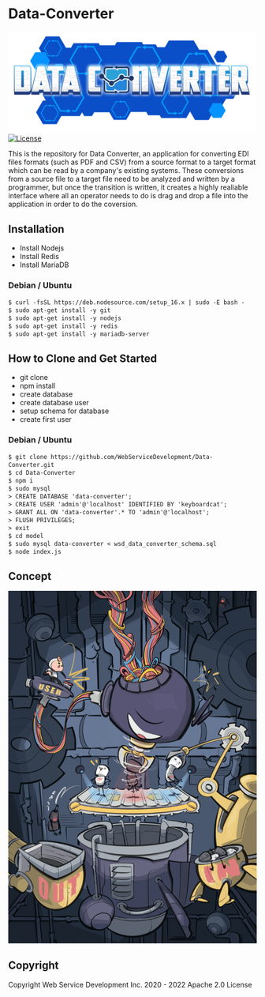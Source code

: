 # Data-Converter 

![Data Converter Logo](./fig/OneLineBlue-min.png)
[![License](https://img.shields.io/badge/License-Apache_2.0-blue.svg)](https://opensource.org/licenses/Apache-2.0)

This is the repository for Data Converter, an application for converting EDI files formats (such as PDF and CSV) from a source format to a target format which can be read by a company's existing systems. These conversions from a source file to a target file need to be analyzed and written by a programmer, but once the transition is written, it creates a highly realiable interface where all an operator needs to do is drag and drop a file into the application in order to do the coversion. 

## Installation

- Install Nodejs
- Install Redis
- Install MariaDB

### Debian / Ubuntu

```
$ curl -fsSL https://deb.nodesource.com/setup_16.x | sudo -E bash -
$ sudo apt-get install -y git
$ sudo apt-get install -y nodejs
$ sudo apt-get install -y redis
$ sudo apt-get install -y mariadb-server
```

## How to Clone and Get Started

- git clone
- npm install
- create database
- create database user
- setup schema for database
- create first user

### Debian / Ubuntu

```
$ git clone https://github.com/WebServiceDevelopment/Data-Converter.git
$ cd Data-Converter
$ npm i
$ sudo mysql
> CREATE DATABASE 'data-converter';
> CREATE USER 'admin'@'localhost' IDENTIFIED BY 'keyboardcat';
> GRANT ALL ON 'data-converter'.* TO 'admin'@'localhost';
> FLUSH PRIVILEGES;
> exit
$ cd model
$ sudo mysql data-converter < wsd_data_converter_schema.sql
$ node index.js
```


## Concept

![Data Converter Image](./fig/Illustration_robot_min.png)

## Copyright

Copyright Web Service Development Inc. 2020 - 2022 Apache 2.0 License
